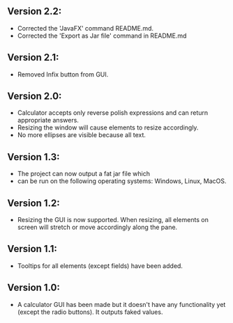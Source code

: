 ## Version 2.2:

- Corrected the 'JavaFX' command README.md.
- Corrected the 'Export as Jar file' command in README.md


## Version 2.1:

- Removed Infix button from GUI.


## Version 2.0:

- Calculator accepts only reverse polish expressions and can return appropriate answers.
- Resizing the window will cause elements to resize accordingly.
- No more ellipses are visible because all text.


## Version 1.3:

- The project can now output a fat jar file which
- can be run on the following operating systems: Windows, Linux, MacOS.


## Version 1.2:

- Resizing the GUI is now supported. When resizing, all elements on screen will stretch or move accordingly along the pane.


## Version 1.1:

- Tooltips for all elements (except fields) have been added.


## Version 1.0:

- A calculator GUI has been made but it doesn't have any functionality yet (except the radio buttons). It outputs faked values.